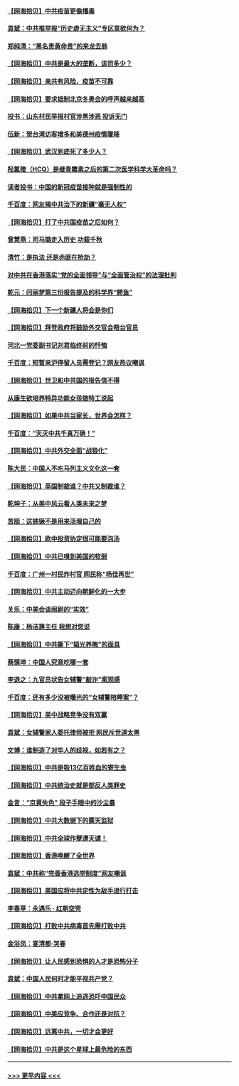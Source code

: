 #### [【网海拾贝】中共疫苗更像播毒](../pages/nsc993/n12876631.md?t=04141202) 
#### [袁斌：中共推举报“历史虚无主义”专区意欲何为？](../pages/nsc993/n12876530.md?t=04141202) 
#### [郑纯清：“黑名贵黄命贵”的来龙去脉](../pages/nsc993/n12875589.md?t=04141202) 
#### [【网海拾贝】中共是最大的垄断，该罚多少？](../pages/nsc993/n12874006.md?t=04141202) 
#### [【网海拾贝】亲共有风险，疫苗不可靠](../pages/nsc993/n12872224.md?t=04141202) 
#### [【网海拾贝】要求抵制北京冬奥会的呼声越来越高](../pages/nsc993/n12868962.md?t=04141202) 
#### [投书：山东村民举报村官涉黑涉恶 投诉无门](../pages/nsc993/n12869726.md?t=04141202) 
#### [伍新：贺台湾访客增多和美德州疫情骤降](../pages/nsc993/n12865651.md?t=04141202) 
#### [【网海拾贝】武汉到底死了多少人？](../pages/nsc993/n12863707.md?t=04141202) 
#### [羟氯喹（HCQ）是继青霉素之后的第二次医学科学大革命吗？](../pages/nsc993/n12638564.md?t=04141202) 
#### [读者投书：中国的新冠疫苗接种就是强制性的](../pages/nsc993/n12859932.md?t=04141202) 
#### [千百度：网友揭中共治下的新疆“毫无人权”](../pages/nsc993/n12858385.md?t=04141202) 
#### [【网海拾贝】打了中共国疫苗之后如何？](../pages/nsc993/n12857866.md?t=04141202) 
#### [曾慧燕：司马璐走入历史 功载千秋](../pages/nsc993/n12856996.md?t=04141202) 
#### [清竹：是执法 还是赤匪在抢劫？](../pages/nsc993/n12856952.md?t=04141202) 
#### [对中共在香港落实“党的全面领导”与“全面管治权”的法理批判](../pages/nsc993/n12856929.md?t=04141202) 
#### [乾元：闫丽梦第三份报告提及的科学界“鳄鱼”](../pages/nsc993/n12855985.md?t=04141202) 
#### [【网海拾贝】下一个新疆人将会是你们](../pages/nsc993/n12855864.md?t=04141202) 
#### [【网海拾贝】拜登政府将鼓励外交官会晤台官员](../pages/nsc993/n12853615.md?t=04141202) 
#### [河北一党委副书记刘君临终前的忏悔](../pages/nsc993/n12849420.md?t=04141202) 
#### [千百度：短暂来沪停留人员需登记？网友热议嘲讽](../pages/nsc993/n12853497.md?t=04141202) 
#### [【网海拾贝】世卫和中共国的报告信不得](../pages/nsc993/n12850902.md?t=04141202) 
#### [从康生欲培养特异功能女孩做特工说起](../pages/nsc993/n12849289.md?t=04141202) 
#### [【网海拾贝】如果中共当家长，世界会怎样？](../pages/nsc993/n12848436.md?t=04141202) 
#### [千百度：“天灭中共千真万确！”](../pages/nsc993/n12845659.md?t=04141202) 
#### [【网海拾贝】中共外交全面“战狼化”](../pages/nsc993/n12845607.md?t=04141202) 
#### [陈大民：中国人不吃马列主义文化这一套](../pages/nsc993/n12842496.md?t=04141202) 
#### [【网海拾贝】英国制裁谁？中共又制裁谁？](../pages/nsc993/n12840909.md?t=04141202) 
#### [乾坤子：从美中风云看人类未来之梦](../pages/nsc993/n12840590.md?t=04141202) 
#### [苦胆：这铁锹不是用来活埋自己的](../pages/nsc993/n12839512.md?t=04141202) 
#### [【网海拾贝】欧中投资协定很可能要泡汤](../pages/nsc993/n12835122.md?t=04141202) 
#### [【网海拾贝】中共已嗅到美国的软弱](../pages/nsc993/n12832411.md?t=04141202) 
#### [千百度：广州一村民炸村官 网民称“杨佳再世”](../pages/nsc993/n12832380.md?t=04141202) 
#### [【网海拾贝】中共主动迈向朝鲜化的一大步](../pages/nsc993/n12829887.md?t=04141202) 
#### [关乐：中美会谈闹剧的“实效”](../pages/nsc993/n12826698.md?t=04141202) 
#### [陈康：杨洁篪主任  我想对您说](../pages/nsc993/n12826609.md?t=04141202) 
#### [【网海拾贝】中共撕下“韬光养晦”的面具](../pages/nsc993/n12826459.md?t=04141202) 
#### [蔡慎坤：中国人究竟吃哪一套](../pages/nsc993/n12826010.md?t=04141202) 
#### [李退之：九官员状告女辅警“敲诈”案观感](../pages/nsc993/n12823984.md?t=04141202) 
#### [千百度：还有多少没被曝光的“女辅警陪睡案”？](../pages/nsc993/n12822136.md?t=04141202) 
#### [【网海拾贝】美中战略竞争没有双赢](../pages/nsc993/n12822105.md?t=04141202) 
#### [袁斌：女辅警家人委托律师被拒 网民斥世道太黑](../pages/nsc993/n12822004.md?t=04141202) 
#### [文博：谁制造了对华人的歧视，如若有之？](../pages/nsc993/n12821635.md?t=04141202) 
#### [【网海拾贝】中共是吸13亿百姓血的寄生虫](../pages/nsc993/n12819191.md?t=04141202) 
#### [【网海拾贝】中共统治史就是部反人类罪史](../pages/nsc993/n12816738.md?t=04141202) 
#### [金言：“京黄失色” 段子手眼中的沙尘暴](../pages/nsc993/n12815700.md?t=04141202) 
#### [【网海拾贝】中共大数据下的露天监狱](../pages/nsc993/n12811075.md?t=04141202) 
#### [【网海拾贝】中共全球作孽遭天谴！](../pages/nsc993/n12810258.md?t=04141202) 
#### [【网海拾贝】香港唤醒了全世界](../pages/nsc993/n12809100.md?t=04141202) 
#### [袁斌：中共称“完善香港选举制度”网友嘲讽](../pages/nsc993/n12808994.md?t=04141202) 
#### [【网海拾贝】美国应将中共定性为敌手进行打击](../pages/nsc993/n12806870.md?t=04141202) 
#### [李春草：永遇乐 · 红朝空壳](../pages/nsc993/n12805365.md?t=04141202) 
#### [【网海拾贝】打败中共病毒首先需打败中共](../pages/nsc993/n12803930.md?t=04141202) 
#### [金浴凤：宴清都‧哭春](../pages/nsc993/n12801601.md?t=04141202) 
#### [【网海拾贝】让人民感到恐惧的人才是恐怖分子](../pages/nsc993/n12799347.md?t=04141202) 
#### [袁斌：中国人民何时才能平视共产党？](../pages/nsc993/n12799306.md?t=04141202) 
#### [【网海拾贝】中共拿网上追逃恐吓中国民众](../pages/nsc993/n12796905.md?t=04141202) 
#### [【网海拾贝】中美应竞争、合作还是对抗？](../pages/nsc993/n12794675.md?t=04141202) 
#### [【网海拾贝】远离中共，一切才会更好](../pages/nsc993/n12793572.md?t=04141202) 
#### [【网海拾贝】中共是这个星球上最危险的东西](../pages/nsc993/n12791400.md?t=04141202) 

----
#### [ >>> 更早内容 <<< ](../indexes/nsc993-earlier.md)
